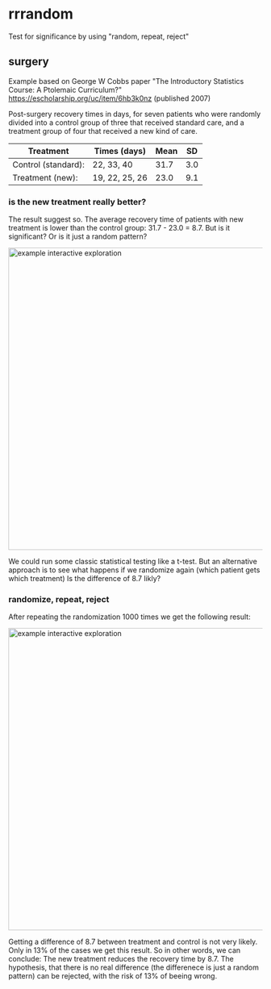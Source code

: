 # rrrandom
Test for significance by using "random, repeat, reject"

## surgery
Example based on George W Cobbs paper "The Introductory Statistics Course: A Ptolemaic Curriculum?" https://escholarship.org/uc/item/6hb3k0nz (published 2007)

Post-surgery recovery times in days, for seven patients who were randomly divided into a control group of three that received standard care, and a treatment group of four that received a new kind of care.

|Treatment            | Times (days)    | Mean    | SD
|---------------------|-----------------|--------|------                    
|Control (standard):  | 22, 33, 40      | 31.7   | 3.0
|Treatment (new):     | 19, 22, 25, 26  | 23.0   | 9.1


### is the new treatment really better?

The result suggest so. The average recovery time of patients with new treatment is lower than the control group: 31.7 - 23.0 = 8.7. But is it significant? Or is it just a random pattern?

<img src="https://github.com/rolkra/rrrandom/blob/master/surgery_result.png" alt="example interactive exploration" width="600">

We could run some classic statistical testing like a t-test. But an alternative approach is to see what happens if we randomize again (which patient gets which treatment) Is the difference of 8.7 likly?

### randomize, repeat, reject

After repeating the randomization 1000 times we get the following result:

<img src="https://github.com/rolkra/rrrandom/blob/master/surgery_aprox.png" alt="example interactive exploration" width="600">

Getting a difference of 8.7 between treatment and control is not very likely. Only in 13% of the cases we get this result. So in other words, we can conclude: The new treatment reduces the recovery time by 8.7. The hypothesis, that there is no real difference (the differenece is just a random pattern) can be rejected, with the risk of 13% of beeing wrong.
